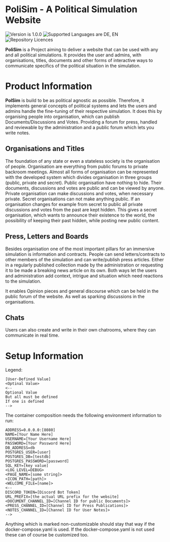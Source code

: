 # PoliSim - A Political Simulation Website

![Version is 1.0.0](https://img.shields.io/badge/version-1.0.0-blue)
![Supported Languages are DE, EN](https://img.shields.io/badge/languages-DE,_EN-yellow)
![Repository Licences](https://img.shields.io/github/license/LaybeRize/PoliSim)

**PoliSim** is a Project aiming to deliver a website that can be used with any and all political simulations.
It provides the user and admins, with organisations, titles, documents and other forms of interactive ways to
communicate specifics of the political situation in the simulation.

# Product Information

**PolSim** is build to be as political agnostic as possible. Therefore, it implements general concepts of
political systems and lets the users and admins handle the fine-tuning of their respective simulation. It
does this by organising people into organisation, which can publish Documents/Discussions and Votes. Providing
a forum for press, handled and reviewable by the administration and a public forum which lets you write notes.

## Organisations and Titles

The foundation of any state or even a stateless society is the organisation of people. Organisation are everything
from public forums to private backroom meetings. Almost all forms of organisation can be represented with the developed system
which divides organisation in three groups (public, private and secret). Public organisation have nothing to hide. Their
documents, discussions and votes are public and can be viewed by anyone. Private organisation can make discussions and
votes, when necessary private. Secret organisations can not make anything public. If an organisation changes for example from
secret to public all private discussions and votes from the past are kept hidden. This gives a secret organisation, which 
wants to announce their existence to the world, the possibility of keeping their past hidden, while posting new public content.

## Press, Letters and Boards

Besides organisation one of the most important pillars for an immersive simulation is information and contracts.
People can send letters/contracts to other members of the simulation and can write/publish press articles. Either in a
regularly published collection made by the administration or requesting it to be made a breaking news article on its own.
Both ways let the users and administration add context, intrigue and situation which need reactions to the simulation.

It enables Opinion pieces and general discourse which can be held in the public forum of the website. As well
as sparking discussions in the organisations.

## Chats

Users can also create and write in their own chatrooms, where they can communicate in real time.

# Setup Information

Legend:
````
[User-Defined Value]
<Optinal Value>
<--
Optional Value
But all must be defined 
If one is defined
-->
````

The container composition needs the following environment information to run:
`````
ADDRESS=0.0.0.0:[8080]
NAME=[Your Name Here]
USERNAME=[Your Username Here]
PASSWORD=[Your Password Here]
DB_ADDRESS=db
POSTGRES_USER=[user]
POSTGRES_DB=[testdb]
POSTGRES_PASSWORD=[password]
SQL_KEY=[key value]
<LOG_LEVEL=DEBUG>
<PAGE_NAME=[some string]>
<ICON_PATH=[path]>
<WELCOME_FILE=[name]>
<--
DISCORD_TOKEN=[Discord Bot Token]
URL_PREFIX=[the actual URL prefix for the website]
<DOCUMENT_CHANNEL_ID=[Channel ID for public Documents]>
<PRESS_CHANNEL_ID=[Channel ID for Press Publications]>
<NOTES_CHANNEL_ID=[Channel ID for User Notes]>
-->
`````

Anything which is marked non-customizable should stay that way if the docker-compose.yaml is used. 
If the docker-compose.yaml is not used these can of course be customized too.